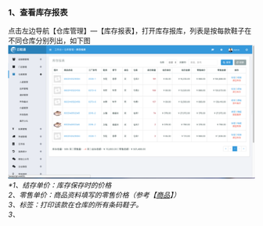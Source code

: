 ### 1、查看库存报表

点击左边导航【仓库管理】—【库存报表】，打开库存报库，列表是按每款鞋子在不同仓库分别列出，如下图![](/assets/ckgl-kc.png)_\*1、结存单价：库存保存时的价格  
  2、零售单价：商品资料填写的零售价格（参考【_[_商品_](/shang-pin-guan-li/shang-pin.md)_】）  
  3、标签：打印该款在仓库的所有条码鞋子。  
  3、_

